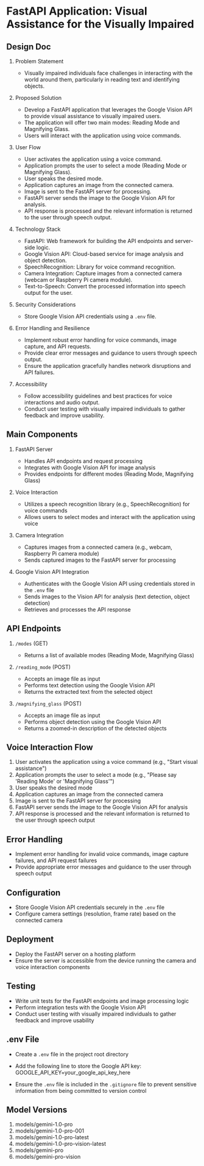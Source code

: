 # FastAPI Application: Visual Assistance for the Visually Impaired

## Design Doc
1. Problem Statement
   - Visually impaired individuals face challenges in interacting with the world around them, particularly in reading text and identifying objects.

2. Proposed Solution
   - Develop a FastAPI application that leverages the Google Vision API to provide visual assistance to visually impaired users.
   - The application will offer two main modes: Reading Mode and Magnifying Glass.
   - Users will interact with the application using voice commands.

3. User Flow
   - User activates the application using a voice command.
   - Application prompts the user to select a mode (Reading Mode or Magnifying Glass).
   - User speaks the desired mode.
   - Application captures an image from the connected camera.
   - Image is sent to the FastAPI server for processing.
   - FastAPI server sends the image to the Google Vision API for analysis.
   - API response is processed and the relevant information is returned to the user through speech output.

4. Technology Stack
   - FastAPI: Web framework for building the API endpoints and server-side logic.
   - Google Vision API: Cloud-based service for image analysis and object detection.
   - SpeechRecognition: Library for voice command recognition.
   - Camera Integration: Capture images from a connected camera (webcam or Raspberry Pi camera module).
   - Text-to-Speech: Convert the processed information into speech output for the user.

5. Security Considerations
   - Store Google Vision API credentials using a `.env` file.

6. Error Handling and Resilience
   - Implement robust error handling for voice commands, image capture, and API requests.
   - Provide clear error messages and guidance to users through speech output.
   - Ensure the application gracefully handles network disruptions and API failures.

7. Accessibility
   - Follow accessibility guidelines and best practices for voice interactions and audio output.
   - Conduct user testing with visually impaired individuals to gather feedback and improve usability.

## Main Components
1. FastAPI Server
   - Handles API endpoints and request processing
   - Integrates with Google Vision API for image analysis
   - Provides endpoints for different modes (Reading Mode, Magnifying Glass)

2. Voice Interaction
   - Utilizes a speech recognition library (e.g., SpeechRecognition) for voice commands
   - Allows users to select modes and interact with the application using voice

3. Camera Integration
   - Captures images from a connected camera (e.g., webcam, Raspberry Pi camera module)
   - Sends captured images to the FastAPI server for processing

4. Google Vision API Integration
   - Authenticates with the Google Vision API using credentials stored in the `.env` file
   - Sends images to the Vision API for analysis (text detection, object detection)
   - Retrieves and processes the API response

## API Endpoints
1. `/modes` (GET)
   - Returns a list of available modes (Reading Mode, Magnifying Glass)

2. `/reading_mode` (POST)
   - Accepts an image file as input
   - Performs text detection using the Google Vision API
   - Returns the extracted text from the selected object

3. `/magnifying_glass` (POST)
   - Accepts an image file as input
   - Performs object detection using the Google Vision API
   - Returns a zoomed-in description of the detected objects

## Voice Interaction Flow
1. User activates the application using a voice command (e.g., "Start visual assistance")
2. Application prompts the user to select a mode (e.g., "Please say 'Reading Mode' or 'Magnifying Glass'")
3. User speaks the desired mode
4. Application captures an image from the connected camera
5. Image is sent to the FastAPI server for processing
6. FastAPI server sends the image to the Google Vision API for analysis
7. API response is processed and the relevant information is returned to the user through speech output

## Error Handling
- Implement error handling for invalid voice commands, image capture failures, and API request failures
- Provide appropriate error messages and guidance to the user through speech output

## Configuration
- Store Google Vision API credentials securely in the `.env` file
- Configure camera settings (resolution, frame rate) based on the connected camera

## Deployment
- Deploy the FastAPI server on a hosting platform
- Ensure the server is accessible from the device running the camera and voice interaction components

## Testing
- Write unit tests for the FastAPI endpoints and image processing logic
- Perform integration tests with the Google Vision API
- Conduct user testing with visually impaired individuals to gather feedback and improve usability

## .env File
- Create a `.env` file in the project root directory
- Add the following line to store the Google API key:
        GOOGLE_API_KEY=your_google_api_key_here

- Ensure the `.env` file is included in the `.gitignore` file to prevent sensitive information from being committed to version control


## Model Versions
1. models/gemini-1.0-pro
2. models/gemini-1.0-pro-001
3. models/gemini-1.0-pro-latest
4. models/gemini-1.0-pro-vision-latest
5. models/gemini-pro
6. models/gemini-pro-vision
